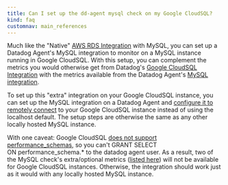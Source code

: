 ```yaml
---
title: Can I set up the dd-agent mysql check on my Google CloudSQL?
kind: faq
customnav: main_references
---
```


Much like the "Native" [AWS RDS Integration](/integrations/amazon_rds) with MySQL, you can set up a Datadog Agent's MySQL integration to monitor on a MySQL instance running in Google CloudSQL. With this setup, you can complement the metrics you would otherwise get from Datadog's [Google CloudSQL Integration](/integrations/google_cloudsql/) with the metrics available from the Datadog Agent's [MySQL integration](/integrations/mysql/). 

To set up this "extra" integration on your Google CloudSQL instance, you can set up the MySQL integration on a Datadog Agent and [configure it to remotely connect](https://github.com/DataDog/integrations-core/blob/5.12.x/mysql/conf.yaml.example#L4-L7) to your Google CloudSQL instance instead of using the localhost default. The setup steps are otherwise the same as any other locally hosted MySQL instance.

With one caveat: Google CloudSQL [does not support performance_schemas](https://cloud.google.com/sql/docs/features#differences), so you can't GRANT SELECT ON performance_schema.* to the datadog agent user. As a result, two of the MySQL check's extra/optional metrics ([listed here](/integrations-core/blob/5.12.x/mysql/check.py#L257-L260)) will not be available for Google CloudSQL instances. Otherwise, the integration should work just as it would with any locally hosted MySQL instance. 